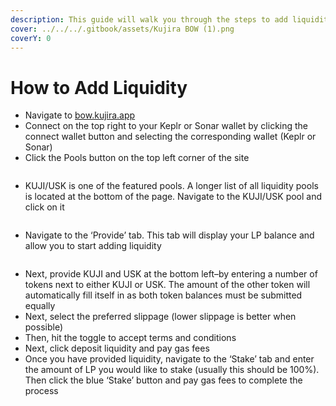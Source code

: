 ```yaml
---
description: This guide will walk you through the steps to add liquidity to a pool on BOW.
cover: ../../../.gitbook/assets/Kujira BOW (1).png
coverY: 0
---
```


# How to Add Liquidity

* Navigate to [bow.kujira.app](https://bow.kujira.app/)
* Connect on the top right to your Keplr or Sonar wallet by clicking the connect wallet button and selecting the corresponding wallet (Keplr or Sonar)
* Click the Pools button on the top left corner of the site

<figure><img src="https://lh4.googleusercontent.com/EZnV5IxfXy7gHDcWX0wl-ucu1tm_yAF4Yizsj0ExMhpRLaVcz_6nH0-xkhIokgooO6mHWXRTRaFhtc7aDf_VfM1yxEGS-4IZA_ktFlGtdnS4k9MH2FvFpVfb0Z_r4kLpo4_CNdCgMEP5wpvtuqXXMKs" alt=""><figcaption></figcaption></figure>

* KUJI/USK is one of the featured pools. A longer list of all liquidity pools is located at the bottom of the page. Navigate to the KUJI/USK pool and click on it

<figure><img src="https://lh3.googleusercontent.com/fn_4IOVvDFZ1310Sa5QDsAks79GHSrU43NVxzlYvOTJ3KVMoanqRhIQPLsaRwrtJOs7_2SRNiia2_0zlOmtY_0o8Hl9LV3EhVmxjvi6fx_sE-p1yEdgKYr8vLGMzXAJS5vR86CO1NZuDocnlfLpEjMA" alt=""><figcaption></figcaption></figure>

* Navigate to the ‘Provide’ tab. This tab will display your LP balance and allow you to start adding liquidity

<figure><img src="https://lh4.googleusercontent.com/pny4ULZZ3emu8-zzQHNUKIB0lYliwQZJaDtwOqyPbZCVNu-_UAbQ0QVn6X0n7t35rlhEdl-UGnzexKN6wE-8JbBsoy4P3kEpmb2pJaQmyM2AuPbeMjNm2266e2pMka2vcGNvZ7WJ7vn-TCdYoQulsdU" alt=""><figcaption></figcaption></figure>

* Next, provide KUJI and USK at the bottom left–by entering a number of tokens next to either KUJI or USK. The amount of the other token will automatically fill itself in as both token balances must be submitted equally
* Next, select the preferred slippage (lower slippage is better when possible)
* Then, hit the toggle to accept terms and conditions
* Next, click deposit liquidity and pay gas fees
* Once you have provided liquidity, navigate to the ‘Stake’ tab and enter the amount of LP you would like to stake (usually this should be 100%). Then click the blue ‘Stake’ button and pay gas fees to complete the process

<figure><img src="https://lh6.googleusercontent.com/6fGnh1lUheVsXf7bRT-H6StR_AxbVQ0Kg4j7joeEjx5vqR4KkH4Bv0FLuNb_n9xhwCsbflvxCCPlePhA7QQ48NP9KyeD9-o2bgtPnCccBFgRx_0a_u245baft93w8HLKgnZ-TZ6__T9IaKg2vFZvcQw" alt=""><figcaption></figcaption></figure>
